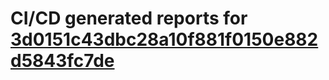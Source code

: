 # CI/CD generated reports for [3d0151c43dbc28a10f881f0150e882d5843fc7de](https://github.com/hydephp/develop/commit/3d0151c43dbc28a10f881f0150e882d5843fc7de)
